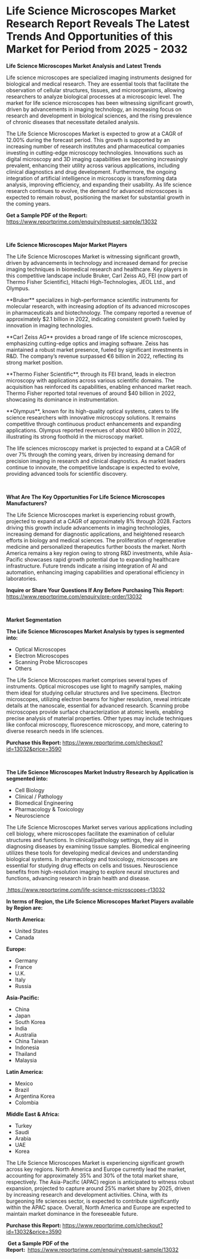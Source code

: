 <p><h1>Life Science Microscopes Market Research Report Reveals The Latest Trends And Opportunities of this Market for Period from 2025 - 2032</h1></p><p><strong>Life Science Microscopes Market Analysis and Latest Trends</strong></p>
<p><p>Life science microscopes are specialized imaging instruments designed for biological and medical research. They are essential tools that facilitate the observation of cellular structures, tissues, and microorganisms, allowing researchers to analyze biological processes at a microscopic level. The market for life science microscopes has been witnessing significant growth, driven by advancements in imaging technology, an increasing focus on research and development in biological sciences, and the rising prevalence of chronic diseases that necessitate detailed analysis.</p><p>The Life Science Microscopes Market is expected to grow at a CAGR of 12.00% during the forecast period. This growth is supported by an increasing number of research institutes and pharmaceutical companies investing in cutting-edge microscopy technologies. Innovations such as digital microscopy and 3D imaging capabilities are becoming increasingly prevalent, enhancing their utility across various applications, including clinical diagnostics and drug development. Furthermore, the ongoing integration of artificial intelligence in microscopy is transforming data analysis, improving efficiency, and expanding their usability. As life science research continues to evolve, the demand for advanced microscopes is expected to remain robust, positioning the market for substantial growth in the coming years.</p></p>
<p><strong>Get a Sample PDF of the Report:&nbsp;</strong> <a href="https://www.reportprime.com/enquiry/request-sample/13032?utm_campaign=4520&utm_medium=2&utm_source=Github&utm_content=ia&utm_term=17052025&utm_id=life-science-microscopes">https://www.reportprime.com/enquiry/request-sample/13032</a></p>
<p>&nbsp;</p>
<p><strong>Life Science Microscopes Major Market Players</strong></p>
<p><p>The Life Science Microscopes Market is witnessing significant growth, driven by advancements in technology and increased demand for precise imaging techniques in biomedical research and healthcare. Key players in this competitive landscape include Bruker, Carl Zeiss AG, FEI (now part of Thermo Fisher Scientific), Hitachi High-Technologies, JEOL Ltd., and Olympus.</p><p>**Bruker** specializes in high-performance scientific instruments for molecular research, with increasing adoption of its advanced microscopes in pharmaceuticals and biotechnology. The company reported a revenue of approximately $2.1 billion in 2022, indicating consistent growth fueled by innovation in imaging technologies.</p><p>**Carl Zeiss AG** provides a broad range of life science microscopes, emphasizing cutting-edge optics and imaging software. Zeiss has maintained a robust market presence, fueled by significant investments in R&D. The company’s revenue surpassed €6 billion in 2022, reflecting its strong market position.</p><p>**Thermo Fisher Scientific**, through its FEI brand, leads in electron microscopy with applications across various scientific domains. The acquisition has reinforced its capabilities, enabling enhanced market reach. Thermo Fisher reported total revenues of around $40 billion in 2022, showcasing its dominance in instrumentation.</p><p>**Olympus**, known for its high-quality optical systems, caters to life science researchers with innovative microscopy solutions. It remains competitive through continuous product enhancements and expanding applications. Olympus reported revenues of about ¥800 billion in 2022, illustrating its strong foothold in the microscopy market.</p><p>The life sciences microscopy market is projected to expand at a CAGR of over 7% through the coming years, driven by increasing demand for precision imaging in research and clinical diagnostics. As market leaders continue to innovate, the competitive landscape is expected to evolve, providing advanced tools for scientific discovery.</p></p>
<p>&nbsp;</p>
<p><strong>What Are The Key Opportunities For Life Science Microscopes Manufacturers?</strong></p>
<p><p>The Life Science Microscopes market is experiencing robust growth, projected to expand at a CAGR of approximately 8% through 2028. Factors driving this growth include advancements in imaging technologies, increasing demand for diagnostic applications, and heightened research efforts in biology and medical sciences. The proliferation of regenerative medicine and personalized therapeutics further boosts the market. North America remains a key region owing to strong R&D investments, while Asia-Pacific showcases rapid growth potential due to expanding healthcare infrastructure. Future trends indicate a rising integration of AI and automation, enhancing imaging capabilities and operational efficiency in laboratories.</p></p>
<p><strong>Inquire or Share Your Questions If Any Before Purchasing This Report:</strong> <a href="https://www.reportprime.com/enquiry/pre-order/13032?utm_campaign=4520&utm_medium=2&utm_source=Github&utm_content=ia&utm_term=17052025&utm_id=life-science-microscopes">https://www.reportprime.com/enquiry/pre-order/13032</a></p>
<p>&nbsp;</p>
<p><strong>Market Segmentation</strong></p>
<p><strong>The Life Science Microscopes Market Analysis by types is segmented into:</strong></p>
<p><ul><li>Optical Microscopes</li><li>Electron Microscopes</li><li>Scanning Probe Microscopes</li><li>Others</li></ul></p>
<p><p>The Life Science Microscopes market comprises several types of instruments. Optical microscopes use light to magnify samples, making them ideal for studying cellular structures and live specimens. Electron microscopes, utilizing electron beams for higher resolution, reveal intricate details at the nanoscale, essential for advanced research. Scanning probe microscopes provide surface characterization at atomic levels, enabling precise analysis of material properties. Other types may include techniques like confocal microscopy, fluorescence microscopy, and more, catering to diverse research needs in life sciences.</p></p>
<p><strong>Purchase this Report:&nbsp;</strong><a href="https://www.reportprime.com/checkout?id=13032&price=3590&utm_campaign=4520&utm_medium=2&utm_source=Github&utm_content=ia&utm_term=17052025&utm_id=life-science-microscopes">https://www.reportprime.com/checkout?id=13032&price=3590</a></p>
<p>&nbsp;</p>
<p><strong>The Life Science Microscopes Market Industry Research by Application is segmented into:</strong></p>
<p><ul><li>Cell Biology</li><li>Clinical / Pathology</li><li>Biomedical Engineering</li><li>Pharmacology & Toxicology</li><li>Neuroscience</li></ul></p>
<p><p>The Life Science Microscopes Market serves various applications including cell biology, where microscopes facilitate the examination of cellular structures and functions. In clinical/pathology settings, they aid in diagnosing diseases by examining tissue samples. Biomedical engineering utilizes these tools for developing medical devices and understanding biological systems. In pharmacology and toxicology, microscopes are essential for studying drug effects on cells and tissues. Neuroscience benefits from high-resolution imaging to explore neural structures and functions, advancing research in brain health and disease.</p></p>
<p><a href="https://www.reportprime.com/life-science-microscopes-r13032?utm_campaign=4520&utm_medium=2&utm_source=Github&utm_content=ia&utm_term=17052025&utm_id=life-science-microscopes">&nbsp;https://www.reportprime.com/life-science-microscopes-r13032</a></p>
<p><strong>In terms of Region, the Life Science Microscopes Market Players available by Region are:</strong></p>
<p>
    <p> <strong> North America: </strong>
        <ul>
            <li>United States</li>
            <li>Canada</li>
        </ul>
        </p> 
    <p> <strong> Europe: </strong>
        <ul>
            <li>Germany</li>
            <li>France</li>
            <li>U.K.</li>
            <li>Italy</li>
            <li>Russia</li>
        </ul>
        </p> 
    <p> <strong> Asia-Pacific: </strong>
        <ul>
            <li>China</li>
            <li>Japan</li>
            <li>South Korea</li>
            <li>India</li>
            <li>Australia</li>
            <li>China Taiwan</li>
            <li>Indonesia</li>
            <li>Thailand</li>
            <li>Malaysia</li>
        </ul>
        </p> 
    <p> <strong> Latin America: </strong>
        <ul>
            <li>Mexico</li>
            <li>Brazil</li>
            <li>Argentina Korea</li>
            <li>Colombia</li>
        </ul>
        </p> 
    <p> <strong> Middle East & Africa: </strong>
        <ul>
            <li>Turkey</li>
            <li>Saudi</li>
            <li>Arabia</li>
            <li>UAE</li>
            <li>Korea</li>
        </ul>
    </p>
    </p>
<p><p>The Life Science Microscopes Market is experiencing significant growth across key regions. North America and Europe currently lead the market, accounting for approximately 35% and 30% of the total market share, respectively. The Asia-Pacific (APAC) region is anticipated to witness robust expansion, projected to capture around 25% market share by 2025, driven by increasing research and development activities. China, with its burgeoning life sciences sector, is expected to contribute significantly within the APAC space. Overall, North America and Europe are expected to maintain market dominance in the foreseeable future.</p></p>
<p><strong>Purchase this Report: </strong><a href="https://www.reportprime.com/checkout?id=13032&price=3590&utm_campaign=4520&utm_medium=2&utm_source=Github&utm_content=ia&utm_term=17052025&utm_id=life-science-microscopes">https://www.reportprime.com/checkout?id=13032&price=3590</a></p>
<p>&nbsp;<strong>Get a Sample PDF of the Report:&nbsp;&nbsp;</strong><a href="https://www.reportprime.com/enquiry/request-sample/13032?utm_campaign=4520&utm_medium=2&utm_source=Github&utm_content=ia&utm_term=17052025&utm_id=life-science-microscopes">https://www.reportprime.com/enquiry/request-sample/13032</a></p>
<p><strong></strong></p>
<p><p></p><p></p><p></p></p>